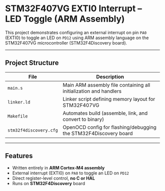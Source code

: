 # STM32F407VG EXTI0 Interrupt – LED Toggle (ARM Assembly)

This project demonstrates configuring an external interrupt on pin `PA0` (EXTI0) to toggle an LED on `PD12` using ARM assembly language on the STM32F407VG microcontroller (STM32F4Discovery board).

---

##  Project Structure

| File                   | Description                                                         |
|------------------------|---------------------------------------------------------------------|
| `main.s`               | Main ARM assembly file containing all initialization and handlers   |
| `linker.ld`            | Linker script defining memory layout for STM32F407VG                |
| `Makefile`             | Automates build (assemble, link, and convert to binary)             |
| `stm32f4discovery.cfg` | OpenOCD config for flashing/debugging the STM32F4Discovery board    |

---

##  Features

- Written entirely in **ARM Cortex-M4 assembly**
- External interrupt (EXTI0) on `PA0` to toggle an LED on `PD12`
- Direct register-level control, **no C or HAL**
- Runs on **STM32F4Discovery** board

